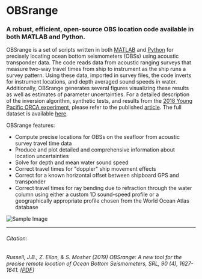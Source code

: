 # OBSrange
### A robust, efficient, open-source OBS location code available in both MATLAB and Python.

OBSrange is a set of scripts written in both [MATLAB](https://www.mathworks.com/products/matlab.html) and [Python](https://www.python.org/downloads/) for precisely locating ocean bottom seismometers (OBSs) using acoustic transponder data. The code reads data from acoustic ranging surveys that measure two-way travel times from ship to instrument as the ship runs a survey pattern. Using these data, imported in survey files, the code inverts for instrument locations, and depth averaged sound speeds in water. Additionally, OBSrange generates several figures visualizing these results as well as estimates of parameter uncertainties. For a detailed description of the inversion algorithm, synthetic tests, and results from the [2018 Young Pacific ORCA experiment](https://pacificorca.wordpress.com/), please refer to the published [article](https://pubs.geoscienceworld.org/ssa/srl/article/570368/obsrange-a-new-tool-for-the-precise-remote). The full dataset is available [here](https://seiscode.iris.washington.edu/attachments/download/1325/YoungPacificORCA_surv.zip).

OBSrange features:
* Compute precise locations for OBSs on the seafloor from acoustic survey travel time data
* Produce and plot detailed and comprehensive information about location uncertainties
* Solve for depth and mean water sound speed
* Correct travel times for "doppler" ship movement effects
* Correct for a known horizontal offset between shipboard GPS and transponder
* Correct travel times for ray bending due to refraction through the water column using either a custom 1D sound-speed profile or a geographically appropriate profile chosen from the World Ocean Atlas database

![Sample Image](https://github.com/jbrussell/OBSrange/blob/master/README/figures/Figure01.png)

-------
###### Citation:

###### Russell, J.B., Z. Eilon, & S. Mosher (2019) OBSrange: A new tool for the precise remote location of Ocean Bottom Seismometers, SRL, 90 (4), 1627-1641. [[PDF](https://github.com/jbrussell/OBSrange/blob/master/README/Russell_et_al_2019_SRL.pdf)]